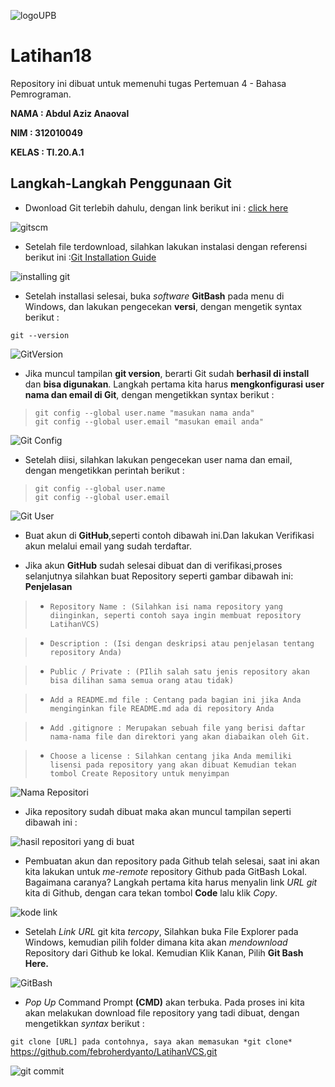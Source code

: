 ![logoUPB](gambar1/logo.png)

# Latihan18

Repository ini dibuat untuk memenuhi tugas Pertemuan 4 - Bahasa Pemrograman.

**NAMA : Abdul Aziz Anaoval** 

**NIM : 312010049**

**KELAS : TI.20.A.1**

## Langkah-Langkah Penggunaan Git

* Dwonload Git terlebih dahulu, dengan link berikut ini : [click here](https://git-scm.com) <br>

![gitscm](gambar1/GitScm.png)

* Setelah file terdownload, silahkan lakukan instalasi dengan referensi berikut ini :[Git Installation Guide](https://git-scm.com/book/en/v2/Getting-Started-Installing-Git) <br>

![installing git](gambar1/installing.png)

* Setelah installasi selesai, buka *software* **GitBash** pada menu di Windows, dan lakukan pengecekan **versi**, dengan mengetik syntax berikut : <br> 

`git --version` <br>

![GitVersion](gambar1/GitVersion.png)

* Jika muncul tampilan **git version**, berarti Git sudah **berhasil di install** dan **bisa digunakan**. Langkah pertama kita harus **mengkonfigurasi user nama dan email di Git**, dengan mengetikkan syntax berikut : <br>

> `git config --global user.name "masukan nama anda"` <br>
> `git config --global user.email "masukan email anda"` <br>

![Git Config](gambar1/GitConfig.png)

* Setelah diisi, silahkan lakukan pengecekan user nama dan email, dengan mengetikkan perintah berikut :

> `git config --global user.name` <br>
> `git config --global user.email` <br>

![Git User](gambar1/GitUser.png)

* Buat akun di **GitHub**,seperti contoh dibawah ini.Dan lakukan Verifikasi akun melalui email yang sudah terdaftar. <br>

* Jika akun **GitHub** sudah selesai dibuat dan di verifikasi,proses selanjutnya silahkan buat Repository seperti gambar dibawah ini: **Penjelasan** <br> 

> * `Repository Name : (Silahkan isi nama repository yang diinginkan, seperti contoh saya ingin membuat repository LatihanVCS)` <br>

> * `Description : (Isi dengan deskripsi atau penjelasan tentang repository Anda)` <br> 

> * `Public / Private : (PIlih salah satu jenis repository akan bisa dilihan sama semua orang atau tidak)` <br>

> * `Add a README.md file : Centang pada bagian ini jika Anda menginginkan file README.md ada di repository Anda` <br>

> * `Add .gitignore : Merupakan sebuah file yang berisi daftar nama-nama file dan direktori yang akan diabaikan oleh Git.` <br>

> * `Choose a license : Silahkan centang jika Anda memiliki lisensi pada repository yang akan dibuat Kemudian tekan tombol Create Repository untuk menyimpan` <br>

![Nama Repositori](gambar1/NamaRepositori.png)

* Jika repository sudah dibuat maka akan muncul tampilan seperti dibawah ini : <br>

![hasil repositori yang di buat](gambar1/hasilfile.png)

* Pembuatan akun dan repository pada Github telah selesai, saat ini akan kita lakukan untuk *me-remote* repository Github pada GitBash Lokal. Bagaimana caranya? Langkah pertama kita harus menyalin link *URL git* kita di Github, dengan cara tekan tombol **Code** lalu klik *Copy*.

![kode link](gambar1/kode.png)

* Setelah *Link URL* git kita *tercopy*, Silahkan buka File Explorer pada Windows, kemudian pilih folder dimana kita akan *mendownload* Repository dari Github ke lokal. Kemudian Klik Kanan, Pilih **Git Bash Here.** <br>

![GitBash](gambar1/GitBash.png)

* *Pop Up* Command Prompt **(CMD)** akan terbuka. Pada proses ini kita akan melakukan download file repository yang tadi dibuat, dengan mengetikkan *syntax* berikut :

`git clone [URL] pada contohnya, saya akan memasukan *git clone*` <br>
https://github.com/febroherdyanto/LatihanVCS.git

![git commit](gambar1/GitCommit.png) <br>

